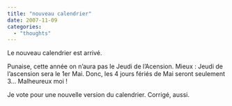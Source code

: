 ```yaml
---
title: "nouveau calendrier"
date: 2007-11-09
categories: 
  - "thoughts"
---
```


Le nouveau calendrier est arrivé.

Punaise, cette année on n’aura pas le Jeudi de l’Acension. Mieux : Jeudi de l’ascension sera le 1er Mai. Donc, les 4 jours fériés de Mai seront seulement 3… Malheureux moi !

Je vote pour une nouvelle version du calendrier. Corrigé, aussi.
